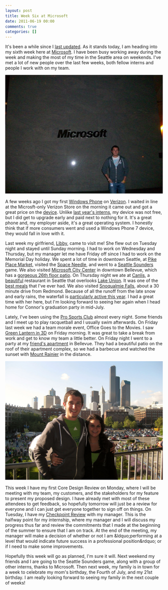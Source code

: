 ```yaml
---
layout: post
title: Week Six at Microsoft
date: 2011-06-19 00:00
comments: true
categories: []
---
```

<p>It's been a while since I <a href="http://mbmccormick.com/2011/06/becoming-a-program-manager/" target="_blank">last updated</a>. As it stands today, I am heading into my sixth week here at <a href="http://www.microsoft.com/en-us/default.aspx" target="_blank">Microsoft</a>. I have been busy working away during the week and making the most of my time in the Seattle area on weekends. I've met a lot of new people over the last few weeks, both fellow interns and people I work with on my team.</p>

<a href="/images/2012/05/248356_1478059603680_1599450320_31652388_2482181_n.jpg">
<img src="/images/2012/05/248356_1478059603680_1599450320_31652388_2482181_n.jpg" /></a>

<p>A few weeks ago I got my first <a href="http://www.microsoft.com/windowsphone/en-us/default.aspx" target="_blank">Windows Phone</a> on <a href="http://www.verizonwireless.com/b2c/index.html" target="_blank">Verizon</a>. I waited in line at the Microsft-only Verizon Store on the morning it came out and got a great price on the <a href="http://phones.verizonwireless.com/htc/trophy/" target="_blank">device</a>. Unlike <a href="http://gizmodo.com/5598897/ballmer-yes-interns-you-get-free-windows-phone-7-phones-too" target="_blank">last year's interns</a>, my device was not free, but I did get to upgrade early and paid next to nothing for it. It's a great phone and, my employer aside, it's a great operating system. I honestly think that if more consumers went and used a Windows Phone 7 device, they would fall in love with it.</p>

<p>Last week my girlfriend, <a href="http://elizabethpuccinelli.com/" target="_blank">Libby</a>, came to visit me! She flew out on Tuesday night and stayed until Sunday morning. I had to work on Wednesday and Thursday, but my manager let me have Friday off since I had to work on the Memorial Day holiday. We spent a lot of time in downtown Seattle, at <a href="http://www.pikeplacemarket.org/" target="_blank">Pike Place Market</a>, visited the <a href="http://www.spaceneedle.com/" target="_blank">Space Needle</a>, and went to a <a href="http://www.soundersfc.com/" target="_blank">Seattle Sounders</a> game. We also visited <a href="https://foursquare.com/venue/152205" target="_blank">Microsoft City Center</a> in downtown Bellevue, which has a <a href="https://twitter.com/mbmccormick/status/76826041682903040" target="_blank">gorgeous 26th floor patio</a>. On Thursday night we ate at <a href="http://www.canlis.com/" target="_blank">Canlis</a>, a <a href="http://www.canlis.com/place/" target="_blank">beautiful</a> restaurant in Seattle that overlooks <a href="http://en.wikipedia.org/wiki/Lake_Union" target="_blank">Lake Union</a>. It was one of the <a href="http://www.zagat.com/r/canlis-seattle" target="_blank">best meals</a> that I've ever had. We also visited <a href="http://www.snoqualmiefalls.com/" target="_blank">Snoqualmie Falls</a>, about a 30 minute drive from Redmond. Because of all the runoff from the late snow and early rains, the waterfall is <a href="http://www.tripadvisor.in/ShowUserReviews-g58748-d141315-r16389521-Snoqualmie_Falls-Snoqualmie_Washington.html#UR16389521" target="_blank">particularly active this year</a>. I had a great time with her here, but I'm looking forward to seeing her again when I head home for Connor's graduation party in mid-July.</p>

<p>Lately, I've been using the <a href="http://proclub.com/" target="_blank">Pro Sports Club</a> almost every night. Some friends and I meet up to play racquetball and I usually swim afterwards. On Friday last week we had a team morale event, Office Goes to the Movies. I saw <a href="http://www.imdb.com/title/tt1133985/" target="_blank">Green Lantern in 3D</a> on Friday morning. It was great to take a break from work and get to know my team a little better. On Friday night I went to a party at my <a href="https://foursquare.com/venue/387297" target="_blank">friend's apartment</a> in Bellevue. They had a beautiful patio on the roof of their apartment complex, so we had a barbecue and watched the sunset with <a href="http://en.wikipedia.org/wiki/Mount_Rainier" target="_blank">Mount Rainier</a> in the distance.</p>

<a href="/images/2012/05/259703_1918511117371_1079791409_32147636_5127330_o.jpg"><img src="/images/2012/05/259703_1918511117371_1079791409_32147636_5127330_o.jpg" /></a>

<p>This week I have my first Core Design Review on Monday, where I will be meeting with my team, my customers, and the stakeholders for my feature to present my proposed design. I have already met with most of these attendees to get feedback, so hopefully tomorrow will just be a review for everyone and I can just get everyone together to sign off on things. On Tuesday, I have my <a href="http://careers.microsoft.com/careers/en/us/internprogram.aspx" target="_blank">Checkpoint Review</a> with my manager. This is the halfway point for my internship, where my manager and I will discuss my progress thus far and review the commitments that I made at the beginning of the summer to ensure that I am on track. At the end of the meeting, my manager will make a decision of whether or not I am &amp;ldquo;performing at a level that would indicate future success in a professional position&amp;rdquo; or if I need to make some improvements.</p>

<p>Hopefully this week will go as planned, I'm sure it will. Next weekend my friends and I are going to the Seattle Sounders game, along with a group of other interns, thanks to Microsoft. Then next week, my family is in town for a week to celebrate my mom's birthday, the Fourth of July, and my 21st birthday. I am really looking forward to seeing my family in the next couple of weeks!</p>
